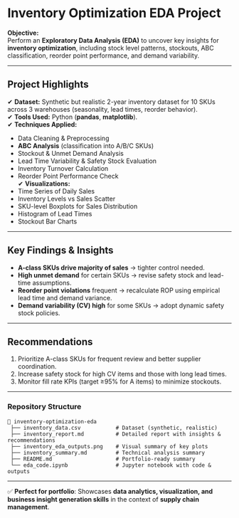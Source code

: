 # Inventory Optimization EDA Project

**Objective:**  
Perform an **Exploratory Data Analysis (EDA)** to uncover key insights for **inventory optimization**, including stock level patterns, stockouts, ABC classification, reorder point performance, and demand variability.  

---

## Project Highlights
✔ **Dataset:** Synthetic but realistic 2-year inventory dataset for 10 SKUs across 3 warehouses (seasonality, lead times, reorder behavior).  
✔ **Tools Used:** Python (**pandas**, **matplotlib**).  
✔ **Techniques Applied:**  
- Data Cleaning & Preprocessing  
- **ABC Analysis** (classification into A/B/C SKUs)  
- Stockout & Unmet Demand Analysis  
- Lead Time Variability & Safety Stock Evaluation  
- Inventory Turnover Calculation  
- Reorder Point Performance Check  
✔ **Visualizations:**  
- Time Series of Daily Sales  
- Inventory Levels vs Sales Scatter  
- SKU-level Boxplots for Sales Distribution  
- Histogram of Lead Times  
- Stockout Bar Charts  

---

## Key Findings & Insights
- **A-class SKUs drive majority of sales** → tighter control needed.  
- **High unmet demand** for certain SKUs → revise safety stock and lead-time assumptions.  
- **Reorder point violations** frequent → recalculate ROP using empirical lead time and demand variance.  
- **Demand variability (CV) high** for some SKUs → adopt dynamic safety stock policies.  

---

## Recommendations
1. Prioritize A-class SKUs for frequent review and better supplier coordination.  
2. Increase safety stock for high CV items and those with long lead times.  
3. Monitor fill rate KPIs (target ≥95% for A items) to minimize stockouts.  

---

### Repository Structure
```
📂 inventory-optimization-eda
 ├── inventory_data.csv           # Dataset (synthetic, realistic)
 ├── inventory_report.md          # Detailed report with insights & recommendations
 ├── inventory_eda_outputs.png    # Visual summary of key plots
 ├── inventory_summary.md         # Technical analysis summary
 ├── README.md                    # Portfolio-ready summary
 └── eda_code.ipynb               # Jupyter notebook with code & outputs
```

---

✅ **Perfect for portfolio**: Showcases **data analytics, visualization, and business insight generation skills** in the context of **supply chain management**.
